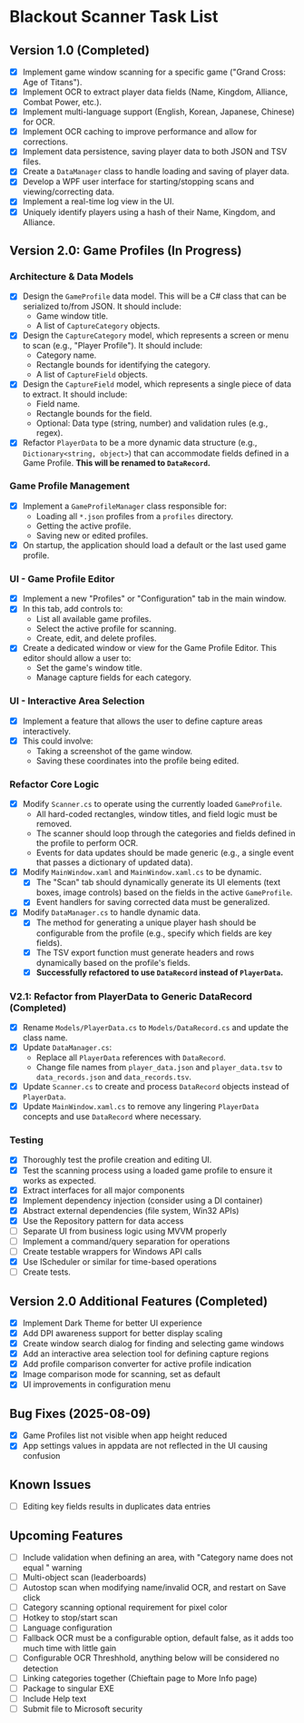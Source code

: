 # Blackout Scanner Task List

## Version 1.0 (Completed)

- [x] Implement game window scanning for a specific game ("Grand Cross: Age of Titans").
- [x] Implement OCR to extract player data fields (Name, Kingdom, Alliance, Combat Power, etc.).
- [x] Implement multi-language support (English, Korean, Japanese, Chinese) for OCR.
- [x] Implement OCR caching to improve performance and allow for corrections.
- [x] Implement data persistence, saving player data to both JSON and TSV files.
- [x] Create a `DataManager` class to handle loading and saving of player data.
- [x] Develop a WPF user interface for starting/stopping scans and viewing/correcting data.
- [x] Implement a real-time log view in the UI.
- [x] Uniquely identify players using a hash of their Name, Kingdom, and Alliance.

## Version 2.0: Game Profiles (In Progress)

### Architecture & Data Models
- [x] Design the `GameProfile` data model. This will be a C# class that can be serialized to/from JSON. It should include:
    - Game window title.
    - A list of `CaptureCategory` objects.
- [x] Design the `CaptureCategory` model, which represents a screen or menu to scan (e.g., "Player Profile"). It should include:
    - Category name.
    - Rectangle bounds for identifying the category.
    - A list of `CaptureField` objects.
- [x] Design the `CaptureField` model, which represents a single piece of data to extract. It should include:
    - Field name.
    - Rectangle bounds for the field.
    - Optional: Data type (string, number) and validation rules (e.g., regex).
- [x] Refactor `PlayerData` to be a more dynamic data structure (e.g., `Dictionary<string, object>`) that can accommodate fields defined in a Game Profile. **This will be renamed to `DataRecord`.**

### Game Profile Management
- [x] Implement a `GameProfileManager` class responsible for:
    - Loading all `*.json` profiles from a `profiles` directory.
    - Getting the active profile.
    - Saving new or edited profiles.
- [x] On startup, the application should load a default or the last used game profile.

### UI - Game Profile Editor
- [x] Implement a new "Profiles" or "Configuration" tab in the main window.
- [x] In this tab, add controls to:
    - List all available game profiles.
    - Select the active profile for scanning.
    - Create, edit, and delete profiles.
- [x] Create a dedicated window or view for the Game Profile Editor. This editor should allow a user to:
    - Set the game's window title.
    - Manage capture fields for each category.

### UI - Interactive Area Selection
- [x] Implement a feature that allows the user to define capture areas interactively.
- [x] This could involve:
    - Taking a screenshot of the game window.
    - Saving these coordinates into the profile being edited.

### Refactor Core Logic
- [x] Modify `Scanner.cs` to operate using the currently loaded `GameProfile`.
    - All hard-coded rectangles, window titles, and field logic must be removed.
    - The scanner should loop through the categories and fields defined in the profile to perform OCR.
    - Events for data updates should be made generic (e.g., a single event that passes a dictionary of updated data).
- [x] Modify `MainWindow.xaml` and `MainWindow.xaml.cs` to be dynamic.
    - [x] The "Scan" tab should dynamically generate its UI elements (text boxes, image controls) based on the fields in the active `GameProfile`.
    - [x] Event handlers for saving corrected data must be generalized.
- [x] Modify `DataManager.cs` to handle dynamic data.
    - [x] The method for generating a unique player hash should be configurable from the profile (e.g., specify which fields are key fields).
    - [x] The TSV export function must generate headers and rows dynamically based on the profile's fields.
    - [x] **Successfully refactored to use `DataRecord` instead of `PlayerData`.**

### V2.1: Refactor from PlayerData to Generic DataRecord (Completed)
- [x] Rename `Models/PlayerData.cs` to `Models/DataRecord.cs` and update the class name.
- [x] Update `DataManager.cs`:
    - Replace all `PlayerData` references with `DataRecord`.
    - Change file names from `player_data.json` and `player_data.tsv` to `data_records.json` and `data_records.tsv`.
- [x] Update `Scanner.cs` to create and process `DataRecord` objects instead of `PlayerData`.
- [x] Update `MainWindow.xaml.cs` to remove any lingering `PlayerData` concepts and use `DataRecord` where necessary.

### Testing
- [x] Thoroughly test the profile creation and editing UI.
- [x] Test the scanning process using a loaded game profile to ensure it works as expected.
- [x] Extract interfaces for all major components
- [x] Implement dependency injection (consider using a DI container)
- [x] Abstract external dependencies (file system, Win32 APIs)
- [x] Use the Repository pattern for data access
- [ ] Separate UI from business logic using MVVM properly
- [ ] Implement a command/query separation for operations
- [ ] Create testable wrappers for Windows API calls
- [x] Use IScheduler or similar for time-based operations
- [ ] Create tests.

## Version 2.0 Additional Features (Completed)
- [x] Implement Dark Theme for better UI experience
- [x] Add DPI awareness support for better display scaling
- [x] Create window search dialog for finding and selecting game windows
- [x] Add an interactive area selection tool for defining capture regions
- [x] Add profile comparison converter for active profile indication
- [x] Image comparison mode for scanning, set as default
- [x] UI improvements in configuration menu

## Bug Fixes (2025-08-09)
- [x] Game Profiles list not visible when app height reduced
- [x] App settings values in appdata are not reflected in the UI causing confusion

## Known Issues
- [ ] Editing key fields results in duplicates data entries

## Upcoming Features
- [ ] Include validation when defining an area, with "Category name does not equal <text found>" warning
- [ ] Multi-object scan (leaderboards)
- [ ] Autostop scan when modifying name/invalid OCR, and restart on Save click
- [ ] Category scanning optional requirement for pixel color
- [ ] Hotkey to stop/start scan
- [ ] Language configuration
- [ ] Fallback OCR must be a configurable option, default false, as it adds too much time with little gain
- [ ] Configurable OCR Threshhold, anything below will be considered no detection
- [ ] Linking categories together (Chieftain page to More Info page)
- [ ] Package to singular EXE
- [ ] Include Help text
- [ ] Submit file to Microsoft security
